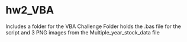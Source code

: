 # hw2_VBA
Includes a folder for the VBA Challenge
Folder holds the .bas file for the script and 3 PNG images from the Multiple_year_stock_data file

